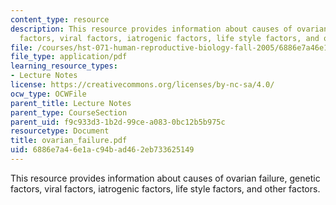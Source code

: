 ```yaml
---
content_type: resource
description: This resource provides information about causes of ovarian failure, genetic
  factors, viral factors, iatrogenic factors, life style factors, and other factors.
file: /courses/hst-071-human-reproductive-biology-fall-2005/6886e7a46e1ac94bad462eb733625149_ovarian_failure.pdf
file_type: application/pdf
learning_resource_types:
- Lecture Notes
license: https://creativecommons.org/licenses/by-nc-sa/4.0/
ocw_type: OCWFile
parent_title: Lecture Notes
parent_type: CourseSection
parent_uid: f9c933d3-1b2d-99ce-a083-0bc12b5b975c
resourcetype: Document
title: ovarian_failure.pdf
uid: 6886e7a4-6e1a-c94b-ad46-2eb733625149
---
```

This resource provides information about causes of ovarian failure, genetic factors, viral factors, iatrogenic factors, life style factors, and other factors.